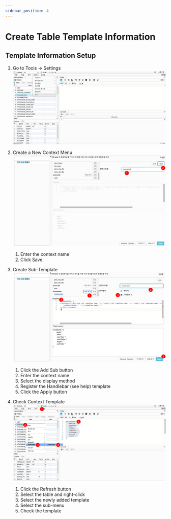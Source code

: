 ```yaml
---
sidebar_position: 4
---
```


# Create Table Template Information

## Template Information Setup

1. Go to Tools -> Settings  
   ![415a7ad21b1be0833eda6d50e2379504.png](./img/415a7ad21b1be0833eda6d50e2379504.png)

2. Create a New Context Menu  
   ![db09aea6529476f638a152315737e63e.png](./img/db09aea6529476f638a152315737e63e.png)

   1. Enter the context name
   2. Click Save

3. Create Sub-Template  
   ![a4ccede1eb4fa581be224e37490876a3.png](./img/a4ccede1eb4fa581be224e37490876a3.png)

   1. Click the Add Sub button
   2. Enter the context name
   3. Select the display method
   4. Register the Handlebar (see help) template
   5. Click the Apply button

4. Check Context Template  
   ![73f0c27b5b5b3263924ef8f12a4e6fee.png](./img/73f0c27b5b5b3263924ef8f12a4e6fee.png)

   1. Click the Refresh button
   2. Select the table and right-click
   3. Select the newly added template
   4. Select the sub-menu
   5. Check the template
